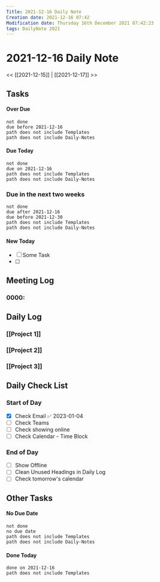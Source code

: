 ```yaml
---
Title: 2021-12-16 Daily Note
Creation date: 2021-12-16 07:42
Modification date: Thursday 16th December 2021 07:42:23
tags: DailyNote 2021
---
```


# 2021-12-16 Daily Note

<< [[2021-12-15]] | [[2021-12-17]] >>

## Tasks

#### Over Due

```tasks
not done
due before 2021-12-16
path does not include Templates
path does not include Daily-Notes
```

#### Due Today

```tasks
not done
due on 2021-12-16
path does not include Templates
path does not include Daily-Notes
```

### Due in the next two weeks
```tasks
not done
due after 2021-12-16
due before 2021-12-30
path does not include Templates
path does not include Daily-Notes
```

#### New Today
- [ ] Some Task
- [ ] 

## Meeting Log

### 0000:

## Daily Log

### [[Project 1]]


### [[Project 2]]


### [[Project 3]]

## Daily Check List

### Start of Day

- [x] Check Email ✅ 2023-01-04
- [ ] Check Teams
- [ ] Check showing online
- [ ] Check Calendar - Time Block

### End of Day

- [ ] Show Offline
- [ ] Clean Unused Headings in Daily Log
- [ ] Check tomorrow's calendar

## Other Tasks

#### No Due Date

```tasks
not done
no due date
path does not include Templates
path does not include Daily-Notes
```

#### Done Today

```tasks
done on 2021-12-16
path does not include Templates
```